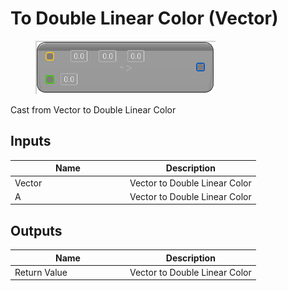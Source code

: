 # To Double Linear Color (Vector)

<div align="left" data-full-width="false">

<figure><img src="To_Double_Linear_Color_(Vector).png" alt=""><figcaption></figcaption></figure>

</div>

Cast from Vector to Double Linear Color

## Inputs

<table>
<thead><tr><th width="170">Name</th><th>Description</th></tr></thead>
<tbody>
<tr><td>Vector</td><td>Vector to Double Linear Color</td></tr>
<tr><td>A</td><td>Vector to Double Linear Color</td></tr>
</tbody>
</table>

## Outputs

<table>
<thead><tr><th width="170">Name</th><th>Description</th></tr></thead>
<tbody>
<tr><td>Return Value</td><td>Vector to Double Linear Color</td></tr>
</tbody>
</table>